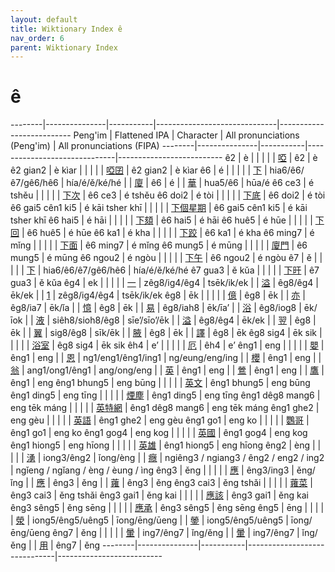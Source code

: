 ```yaml
---
layout: default
title: Wiktionary Index ê
nav_order: 6
parent: Wiktionary Index
---
```


# ê

--------|---------------|-----------|------------------------------|--------------------------
Peng'im | Flattened IPA | Character | All pronunciations (Peng'im) | All pronunciations (FIPA)
--------|---------------|-----------|------------------------------|--------------------------
ê2 | è | | |
| | [啞](https://en.wiktionary.org/wiki/啞) | ê2 | è
ê2 gian2 | è kìar | | |
| | [啞囝](https://en.wiktionary.org/wiki/啞囝) | ê2 gian2 | è kìar
ê6 | é | | |
| | [下](https://en.wiktionary.org/wiki/下) | hia6/ê6/ê7/gê6/hê6 | hía/é/ě/ké/hé
| | [廈](https://en.wiktionary.org/wiki/廈) | ê6 | é
| | [華](https://en.wiktionary.org/wiki/華) | hua5/ê6 | hūa/é
ê6 ce3 | é tshěu | | |
| | [下次](https://en.wiktionary.org/wiki/下次) | ê6 ce3 | é tshěu
ê6 doi2 | é tòi | | |
| | [下底](https://en.wiktionary.org/wiki/下底) | ê6 doi2 | é tòi
ê6 gai5 cên1 ki5 | é kāi tsher khī | | |
| | [下個星期](https://en.wiktionary.org/wiki/下個星期) | ê6 gai5 cên1 ki5 | é kāi tsher khī
ê6 hai5 | é hāi | | |
| | [下頦](https://en.wiktionary.org/wiki/下頦) | ê6 hai5 | é hāi
ê6 huê5 | é hūe | | |
| | [下回](https://en.wiktionary.org/wiki/下回) | ê6 huê5 | é hūe
ê6 ka1 | é kha | | |
| | [下跤](https://en.wiktionary.org/wiki/下跤) | ê6 ka1 | é kha
ê6 ming7 | é mǐng | | |
| | [下面](https://en.wiktionary.org/wiki/下面) | ê6 ming7 | é mǐng
ê6 mung5 | é mūng | | |
| | [廈門](https://en.wiktionary.org/wiki/廈門) | ê6 mung5 | é mūng
ê6 ngou2 | é ngòu | | |
| | [下午](https://en.wiktionary.org/wiki/下午) | ê6 ngou2 | é ngòu
ê7 | ě | | |
| | [下](https://en.wiktionary.org/wiki/下) | hia6/ê6/ê7/gê6/hê6 | hía/é/ě/ké/hé
ê7 gua3 | ě kǔa | | |
| | [下旰](https://en.wiktionary.org/wiki/下旰) | ê7 gua3 | ě kǔa
êg4 | ek | | |
| | [一](https://en.wiktionary.org/wiki/一) | zêg8/ig4/êg4 | tsēk/ik/ek
| | [溢](https://en.wiktionary.org/wiki/溢) | êg8/êg4 | ēk/ek
| | [1](https://en.wiktionary.org/wiki/1) | zêg8/ig4/êg4 | tsēk/ik/ek
êg8 | ēk | | |
| | [億](https://en.wiktionary.org/wiki/億) | êg8 | ēk
| | [亦](https://en.wiktionary.org/wiki/亦) | êg8/ia7 | ēk/ǐa
| | [憶](https://en.wiktionary.org/wiki/憶) | êg8 | ēk
| | [易](https://en.wiktionary.org/wiki/易) | êg8/iah8 | ēk/īa’
| | [浴](https://en.wiktionary.org/wiki/浴) | êg8/iog8 | ēk/īok
| | [液](https://en.wiktionary.org/wiki/液) | siêh8/sioh8/êg8 | sīe’/sīo’/ēk
| | [溢](https://en.wiktionary.org/wiki/溢) | êg8/êg4 | ēk/ek
| | [翌](https://en.wiktionary.org/wiki/翌) | êg8 | ēk
| | [翼](https://en.wiktionary.org/wiki/翼) | sig8/êg8 | sīk/ēk
| | [腋](https://en.wiktionary.org/wiki/腋) | êg8 | ēk
| | [譯](https://en.wiktionary.org/wiki/譯) | êg8 | ēk
êg8 sig4 | ēk sik | | |
| | [浴室](https://en.wiktionary.org/wiki/浴室) | êg8 sig4 | ēk sik
êh4 | e’ | | |
| | [厄](https://en.wiktionary.org/wiki/厄) | êh4 | e’
êng1 | eng | | |
| | [嬰](https://en.wiktionary.org/wiki/嬰) | êng1 | eng
| | [恩](https://en.wiktionary.org/wiki/恩) | ng1/eng1/êng1/ing1 | ng/eung/eng/ing
| | [櫻](https://en.wiktionary.org/wiki/櫻) | êng1 | eng
| | [翁](https://en.wiktionary.org/wiki/翁) | ang1/ong1/êng1 | ang/ong/eng
| | [英](https://en.wiktionary.org/wiki/英) | êng1 | eng
| | [鶯](https://en.wiktionary.org/wiki/鶯) | êng1 | eng
| | [鷹](https://en.wiktionary.org/wiki/鷹) | êng1 | eng
êng1 bhung5 | eng būng | | |
| | [英文](https://en.wiktionary.org/wiki/英文) | êng1 bhung5 | eng būng
êng1 ding5 | eng tīng | | |
| | [煙塵](https://en.wiktionary.org/wiki/煙塵) | êng1 ding5 | eng tīng
êng1 dêg8 mang6 | eng tēk máng | | |
| | [英特網](https://en.wiktionary.org/wiki/英特網) | êng1 dêg8 mang6 | eng tēk máng
êng1 ghe2 | eng gèu | | |
| | [英語](https://en.wiktionary.org/wiki/英語) | êng1 ghe2 | eng gèu
êng1 go1 | eng ko | | |
| | [鸚哥](https://en.wiktionary.org/wiki/鸚哥) | êng1 go1 | eng ko
êng1 gog4 | eng kog | | |
| | [英國](https://en.wiktionary.org/wiki/英國) | êng1 gog4 | eng kog
êng1 hiong5 | eng hīong | | |
| | [英雄](https://en.wiktionary.org/wiki/英雄) | êng1 hiong5 | eng hīong
êng2 | èng | | |
| | [湧](https://en.wiktionary.org/wiki/湧) | iong3/êng2 | ǐong/èng
| | [癮](https://en.wiktionary.org/wiki/癮) | ngiêng3 / ngiang3 / êng2 / eng2 / ing2 | ngǐeng / ngǐang / èng / èung / ìng
êng3 | ěng | | |
| | [應](https://en.wiktionary.org/wiki/應) | êng3/ing3 | ěng/ǐng
| | [應](https://en.wiktionary.org/wiki/應) | êng3 | ěng
| | [蕹](https://en.wiktionary.org/wiki/蕹) | êng3 | ěng
êng3 cai3 | ěng tshǎi | | |
| | [蕹菜](https://en.wiktionary.org/wiki/蕹菜) | êng3 cai3 | ěng tshǎi
êng3 gai1 | ěng kai | | |
| | [應該](https://en.wiktionary.org/wiki/應該) | êng3 gai1 | ěng kai
êng3 sêng5 | ěng sēng | | |
| | [應承](https://en.wiktionary.org/wiki/應承) | êng3 sêng5 | ěng sēng
êng5 | ēng | | |
| | [滎](https://en.wiktionary.org/wiki/滎) | iong5/êng5/uêng5 | īong/ēng/ūeng
| | [鎣](https://en.wiktionary.org/wiki/鎣) | iong5/êng5/uêng5 | īong/ēng/ūeng
êng7 | ěng | | |
| | [暈](https://en.wiktionary.org/wiki/暈) | ing7/êng7 | ǐng/ěng
| | [暈](https://en.wiktionary.org/wiki/暈) | ing7/êng7 | ǐng/ěng
| | [用](https://en.wiktionary.org/wiki/用) | êng7 | ěng
--------|---------------|-----------|------------------------------|--------------------------
